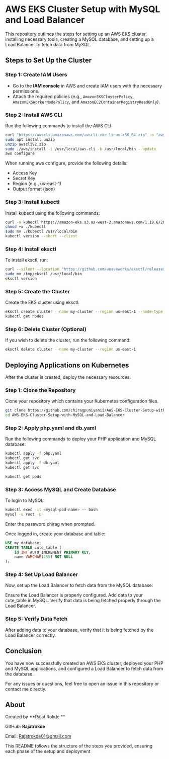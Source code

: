 # AWS EKS Cluster Setup with MySQL and Load Balancer

This repository outlines the steps for setting up an AWS EKS cluster, installing necessary tools, creating a MySQL database, and setting up a Load Balancer to fetch data from MySQL.

## Steps to Set Up the Cluster

### Step 1: Create IAM Users

- Go to the **IAM console** in AWS and create IAM users with the necessary permissions.
- Attach the required policies (e.g., `AmazonEKSClusterPolicy`, `AmazonEKSWorkerNodePolicy`, and `AmazonEC2ContainerRegistryReadOnly`).

### Step 2: Install AWS CLI

Run the following commands to install the AWS CLI:

```bash
curl "https://awscli.amazonaws.com/awscli-exe-linux-x86_64.zip" -o "awscliv2.zip"
sudo apt install unzip
unzip awscliv2.zip
sudo ./aws/install -i /usr/local/aws-cli -b /usr/local/bin --update
aws configure
```

When running aws configure, provide the following details:

  - Access Key
  - Secret Key
  - Region (e.g., us-east-1)
  - Output format (json)

### Step 3: Install kubectl

Install kubectl using the following commands:

```bash
curl -o kubectl https://amazon-eks.s3.us-west-2.amazonaws.com/1.19.6/2021-01-05/bin/linux/amd64/kubectl
chmod +x ./kubectl
sudo mv ./kubectl /usr/local/bin
kubectl version --short --client
```

### Step 4: Install eksctl

To install eksctl, run:

```bash
curl --silent --location "https://github.com/weaveworks/eksctl/releases/latest/download/eksctl_$(uname -s)_amd64.tar.gz" | tar xz -C /tmp
sudo mv /tmp/eksctl /usr/local/bin
eksctl version
```

### Step 5: Create the Cluster

Create the EKS cluster using eksctl:

```bash
eksctl create cluster --name my-cluster --region us-east-1 --node-type t2.medium --nodes-min 2 --nodes-max 4
kubectl get nodes
```

### Step 6: Delete Cluster (Optional)

If you wish to delete the cluster, run the following command:

```bash
eksctl delete cluster --name my-cluster --region us-east-1
```


## Deploying Applications on Kubernetes

After the cluster is created, deploy the necessary resources.


### Step 1: Clone the Repository
Clone your repository which contains your Kubernetes configuration files.

```bash
git clone https://github.com/chiragpuniyanii/AWS-EKS-Cluster-Setup-with-MySQL-and-Load-Balancer.git
cd AWS-EKS-Cluster-Setup-with-MySQL-and-Load-Balancer
```

### Step 2: Apply php.yaml and db.yaml

Run the following commands to deploy your PHP application and MySQL database:

```bash
kubectl apply -f php.yaml
kubectl get svc
kubectl apply -f db.yaml
kubectl get svc
```

```bash
kubectl get pods
```

### Step 3: Access MySQL and Create Database
To login to MySQL:

```bash
kubectl exec -it <mysql-pod-name> -- bash
mysql -u root -p
```
Enter the password chirag when prompted.

Once logged in, create your database and table:

```sql
USE my_database;
CREATE TABLE cute_table (
    id INT AUTO_INCREMENT PRIMARY KEY,
    name VARCHAR(255) NOT NULL
);
```

### Step 4: Set Up Load Balancer
Now, set up the Load Balancer to fetch data from the MySQL database:

Ensure the Load Balancer is properly configured.
Add data to your cute_table in MySQL.
Verify that data is being fetched properly through the Load Balancer.

### Step 5: Verify Data Fetch
After adding data to your database, verify that it is being fetched by the Load Balancer correctly.

## Conclusion
You have now successfully created an AWS EKS cluster, deployed your PHP and MySQL applications, and configured a Load Balancer to fetch data from the database.

For any issues or questions, feel free to open an issue in this repository or contact me directly.

## About
Created by **Rajat Rokde **

GitHub: **Rajatrokde**

Email: Rajatrokde01@gmail.com


This README follows the structure of the steps you provided, ensuring each phase of the setup and deployment 
